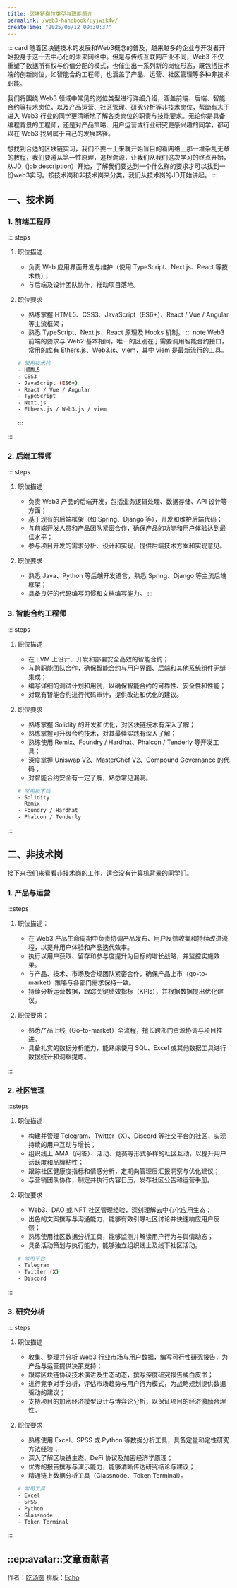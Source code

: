 ```yaml
---
title: 区块链岗位类型与职能简介
permalink: /web3-handbook/uyjwik4w/
createTime: "2025/06/12 00:30:37"
---
```

::: card
随着区块链技术的发展和Web3概念的普及，越来越多的企业与开发者开始投身于这一去中心化的未来网络中。但是与传统互联网产业不同，Web3 不仅重塑了数据所有权与价值分配的模式，也催生出一系列新的岗位形态，既包括技术端的创新岗位，如智能合约工程师，也涵盖了产品、运营、社区管理等多种非技术职能。

我们将围绕 Web3 领域中常见的岗位类型进行详细介绍，涵盖前端、后端、智能合约等技术岗位，以及产品运营、社区管理、研究分析等非技术岗位，帮助有志于进入 Web3 行业的同学更清晰地了解各类岗位的职责与技能要求。无论你是具备编程背景的工程师，还是对产品策略、用户运营或行业研究更感兴趣的同学，都可以在 Web3 找到属于自己的发展路径。

想找到合适的区块链实习，我们不要一上来就开始盲目的看网络上那一堆杂乱无章的教程，我们要遵从第一性原理，追根溯源，让我们从我们这次学习的终点开始，从JD（job description）开始，了解我们要达到一个什么样的要求才可以找到一份web3实习。按技术岗和非技术岗来分类，我们从技术岗的JD开始讲起。
::: 

## 一、技术岗

### 1. 前端工程师
::: steps
1. 职位描述
    - 负责 Web 应用界面开发与维护（使用 TypeScript、Next.js、React 等技术栈）；
    - 与后端及设计团队协作，推动项目落地。

2. 职位要求
    - 熟练掌握 HTML5、CSS3、JavaScript（ES6+）、React / Vue / Angular 等主流框架；
    - 熟悉 TypeScript、Next.js、React 原理及 Hooks 机制。
    ::: note
     Web3 前端的要求与 Web2 基本相同，唯一的区别在于需要调用智能合约接口，常用的库有 Ethers.js、Web3.js、viem，其中 viem 是最新流行的工具。

     ```bash
    # 常用技术栈
    - HTML5
    - CSS3
    - JavaScript (ES6+)
    - React / Vue / Angular
    - TypeScript
    - Next.js
    - Ethers.js / Web3.js / viem
    ```
    :::
    
:::
### 2. 后端工程师
::: steps
1. 职位描述
    - 负责 Web3 产品的后端开发，包括业务逻辑处理、数据存储、API 设计等方面；
    - 基于现有的后端框架（如 Spring、Django 等），开发和维护后端代码；
    - 与前端开发人员和产品团队紧密合作，确保产品的功能和用户体验达到最佳水平；
    - 参与项目开发的需求分析、设计和实现，提供后端技术方案和实现意见。

2. 职位要求
    - 熟悉 Java、Python 等后端开发语言，熟悉 Spring、Django 等主流后端框架；
    - 具备良好的代码编写习惯和文档编写能力。
:::

<!-- ::: note
其实大家可以发现 Web3 前端的要求和 Web2 的可以说是一模一样，所以我也认为，这是最适合我们学生去实习的岗位。唯一的区别就是平时前端调用的是后端的接口，现在除了后端还需要调用智能合约的接口，用到的库有 Ethers.js / Web3.js / viem，最新最流行的是 viem，大家可以都看一看。
::: -->

### 3. 智能合约工程师
::: steps
1. 职位描述
    - 在 EVM 上设计、开发和部署安全高效的智能合约；
    - 与跨职能团队合作，确保智能合约与用户界面、后端和其他系统组件无缝集成；
    - 编写详细的测试计划和用例，以确保智能合约的可靠性、安全性和性能；
    - 对现有智能合约进行代码审计，提供改进和优化的建议。

2. 职位要求
    - 熟练掌握 Solidity 的开发和优化，对区块链技术有深入了解；
    - 熟练掌握可升级合约技术，对其最佳实践有深入了解；
    - 熟练使用 Remix、Foundry / Hardhat、Phalcon / Tenderly 等开发工具；
    - 深度掌握 Uniswap V2、MasterChef V2、Compound Governance 的代码；
    - 对智能合约安全有一定了解，熟悉常见漏洞。
    ```bash
    # 常用技术栈
    - Solidity
    - Remix
    - Foundry / Hardhat
    - Phalcon / Tenderly
    ```
:::

## 二、非技术岗

接下来我们来看看非技术岗的工作，适合没有计算机背景的同学们。



### 1. 产品与运营

:::steps

1. 职位描述：

    - 在 Web3 产品生命周期中负责协调产品发布、用户反馈收集和持续改进流程，以提升用户体验和产品迭代效率。
    - 执行以用户获取、留存和参与度提升为目标的增长战略，并监控实施效果。
    - 与产品、技术、市场及合规团队紧密合作，确保产品上市（go-to-market）策略与各部门需求保持一致。
    - 持续分析运营数据，跟踪关键绩效指标（KPIs），并根据数据提出优化建议。

2. 职位要求：

    - 熟悉产品上线（Go-to-market）全流程，擅长跨部门资源协调与项目推进。
    - 具备扎实的数据分析能力，能熟练使用 SQL、Excel 或其他数据工具进行数据统计和洞察提炼。

:::
### 2. 社区管理

:::steps
1. 职位描述
    - 构建并管理 Telegram、Twitter（X）、Discord 等社交平台的社区，实现持续的用户互动与增长；
    - 组织线上 AMA（问答）、活动、竞赛等形式多样的社区互动，以提升用户活跃度和品牌粘性；
    - 跟踪社区健康度指标和情感分析，定期向管理层汇报洞察与优化建议；
    - 与营销团队协作，制定并执行内容日历，发布社区公告和运营手册。

2. 职位要求
    - Web3、DAO 或 NFT 社区管理经验，深刻理解去中心化应用生态；
    - 出色的文案撰写与沟通能力，能够有效引导社区讨论并快速响应用户反馈；
    - 熟练使用社区数据分析工具，能够监测并解读用户行为与舆情动态；
    - 具备活动策划与执行能力，能够独立组织线上及线下社区活动。

    ```bash
    # 常用平台
    - Telegram
    - Twitter (X)
    - Discord
    ```
:::


### 3. 研究分析
::: steps
1. 职位描述
    - 收集、整理并分析 Web3 行业市场与用户数据，编写可行性研究报告，为产品与运营提供决策支持；
    - 跟踪区块链协议技术演进及生态动态，撰写深度研究报告或白皮书；
    - 进行竞争对手分析，评估市场趋势与用户行为模式，为战略规划提供数据驱动的建议；
    - 支持项目的加密经济模型设计与博弈论分析，以保证项目的经济激励合理性。

2. 职位要求
    - 熟练使用 Excel、SPSS 或 Python 等数据分析工具，具备定量和定性研究方法经验；
    - 深入了解区块链生态、DeFi 协议及加密经济学原理；
    - 优秀的报告撰写与演示能力，能够清晰传达研究结论与建议；
    - 精通链上数据分析工具（Glassnode、Token Terminal）。
    ```bash
    # 常用工具
    - Excel
    - SPSS
    - Python
    - Glassnode
    - Token Terminal
    ```
:::

## ::ep:avatar::文章贡献者  
作者：[吃汤圆](/)
排版：[Echo](https://x.com/Echo_liuchan)
